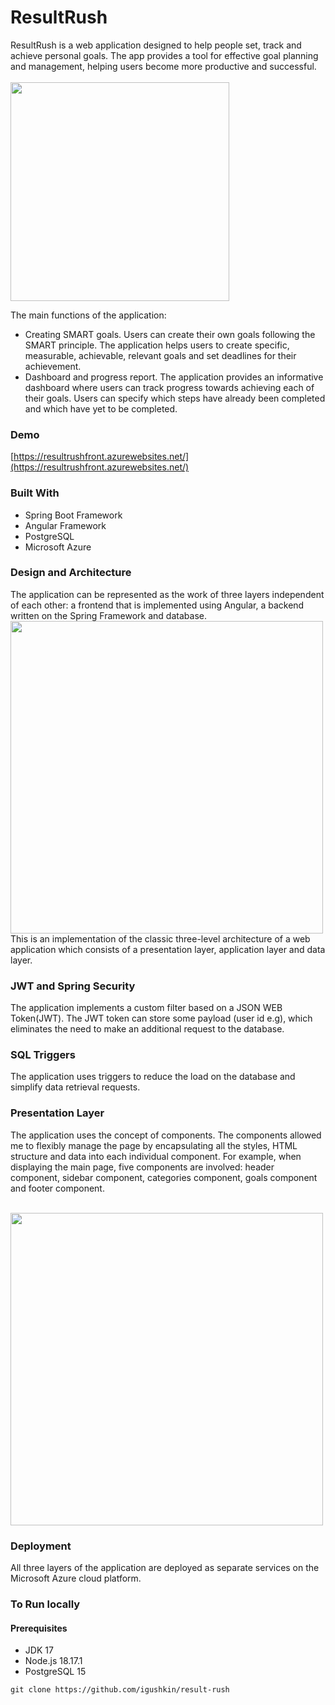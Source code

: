 # ResultRush

ResultRush is a web application designed to help people set, track and achieve personal goals. The app provides a tool for effective goal planning and management, helping users become more productive and successful.  
<br>
<img src="https://github.com/igushkin/result-rush/blob/main/examples/main.gif?raw=true" width=350px >
<br>

The main functions of the application:  
* Creating SMART goals. Users can create their own goals following the SMART principle. The application helps users to create specific, measurable, achievable, relevant goals and set deadlines for their achievement.
* Dashboard and progress report. The application provides an informative dashboard where users can track progress towards achieving each of their goals. Users can specify which steps have already been completed and which have yet to be completed.

### Demo

[https://resultrushfront.azurewebsites.net/](https://resultrushfront.azurewebsites.net/)

### Built With

* Spring Boot Framework
* Angular Framework
* PostgreSQL
* Microsoft Azure

### Design and Architecture
The application can be represented as the work of three layers independent of each other: a frontend that is implemented using Angular, a backend written on the Spring Framework and database.
<br>
<img src="https://github.com/igushkin/result-rush/blob/main/examples/design.jpg?raw=true" width=500px>
<br>
This is an implementation of the classic three-level architecture of a web application which consists of a presentation layer, application layer and data layer.

### JWT and Spring Security 

The application implements a custom filter based on a JSON WEB Token(JWT). The JWT token can store some payload (user id e.g), which eliminates the need to make an additional request to the database.


### SQL Triggers

The application uses triggers to reduce the load on the database and simplify data retrieval requests.

### Presentation Layer

The application uses the concept of components. The components allowed me to flexibly manage the page by encapsulating all the styles, HTML structure and data into each individual component. For example, when displaying the main page, five components are involved: header component, sidebar component, categories component, goals component and footer component.

<br>
<img src="https://github.com/igushkin/result-rush/blob/main/examples/angular-components.jpg?raw=true" width=500px>
<br>

### Deployment

All three layers of the application are deployed as separate services on the Microsoft Azure cloud platform.

### To Run locally
#### Prerequisites
* JDK 17
* Node.js 18.17.1
* PostgreSQL 15


```
git clone https://github.com/igushkin/result-rush
```
